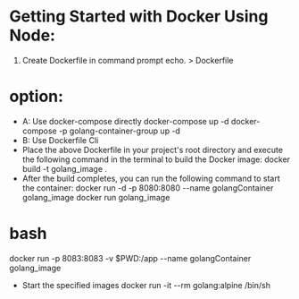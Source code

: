 

# Getting Started with Docker Using Node:
1. Create Dockerfile in command prompt
echo. > Dockerfile
# option:
- A: Use docker-compose directly
docker-compose up -d
docker-compose -p golang-container-group up -d
- B: Use Dockerfile Cli
- Place the above Dockerfile in your project's root directory and execute the following command in the terminal to build the Docker image:
docker build -t golang_image .
- After the build completes, you can run the following command to start the container:
docker run -d -p 8080:8080 --name golangContainer golang_image
docker run golang_image
# bash 
docker run -p 8083:8083 -v $PWD:/app --name golangContainer golang_image
- Start the specified images
docker run -it --rm golang:alpine /bin/sh


